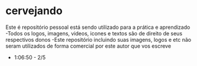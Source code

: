 # cervejando
Este é repositório pessoal está sendo utilizado para a prática e aprendizado
-Todos os logos, imagens, videos, icones e textos são de direito de seus respectivos donos
-Este repositório incluindo suas imagens, logos e etc não seram utilizados de forma comercial por este autor que vos escreve

- 1:06:50 - 2/5